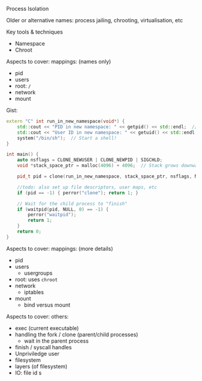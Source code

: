 Process Isolation

Older or alternative names: process jailing, chrooting, virtualisation, etc

Key tools & techniques
* Namespace
* Chroot

Aspects to cover: mappings: (names only)
* pid
* users
* root: `/`
* network
* mount

Gist:
```cpp
extern "C" int run_in_new_namespace(void*) {
    std::cout << "PID in new namespace: " << getpid() << std::endl;  // Will be 1!
    std::cout << "User ID in new namespace: " << getuid() << std::endl;
    system("/bin/sh");  // Start a shell!
}

int main() {
    auto nsflags = CLONE_NEWUSER | CLONE_NEWPID | SIGCHLD;
    void *stack_space_ptr = malloc(4096) + 4096;  // Stack grows downward

    pid_t pid = clone(run_in_new_namespace, stack_space_ptr, nsflags, NULL);

    //todo: also set up file descriptors, user maps, etc
    if (pid == -1) { perror("clone"); return 1; }

    // Wait for the child process to "finish"
    if (waitpid(pid, NULL, 0) == -1) {
        perror("waitpid");
        return 1;
    }
    return 0;
}
```

Aspects to cover: mappings: (more details)
* pid
* users
   * usergroups
* root: uses `chroot`
* network
   * iptables
* mount
   * bind versus mount

Aspects to cover: others:
* exec (current executable)
* handling the fork / clone (parent/child processes)
   * wait in the parent process
* finish / syscall handles
* Unpriviledge user
* filesystem
* layers (of filesystem)
* IO: file id s
